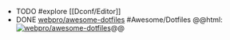 - TODO #explore [[Dconf/Editor]]
- DONE [webpro/awesome-dotfiles](https://github.com/webpro/awesome-dotfiles) #Awesome/Dotfiles
  @@html: <a href="https://github.com/webpro/awesome-dotfiles/"><img src="https://github-readme-stats-astronomer.vercel.app/api/pin/?username=webpro&repo=awesome-dotfiles&theme=tokyonight" alt="webpro/awesome-dotfiles"/></a>@@